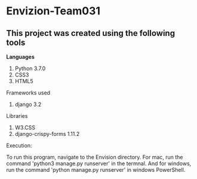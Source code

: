 # Envizion-Team031 
## This project was created using the following tools

**Languages**
1. Python 3.7.0
2. CSS3 
3. HTML5

Frameworks used
1. django 3.2

Libraries
1. W3.CSS
2. django-crispy-forms 1.11.2

Execution:

To run this program, navigate to the Envision directory. For mac, run the command 'python3 manage.py runserver' in the termnal. And for windows, run the command 'python manage.py runserver' in windows PowerShell.
